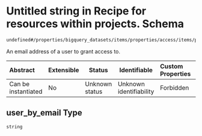 # Untitled string in Recipe for resources within projects. Schema

```txt
undefined#/properties/bigquery_datasets/items/properties/access/items/properties/user_by_email
```

An email address of a user to grant access to.


| Abstract            | Extensible | Status         | Identifiable            | Custom Properties | Additional Properties | Access Restrictions | Defined In                                                              |
| :------------------ | ---------- | -------------- | ----------------------- | :---------------- | --------------------- | ------------------- | ----------------------------------------------------------------------- |
| Can be instantiated | No         | Unknown status | Unknown identifiability | Forbidden         | Allowed               | none                | [resources.schema.json\*](resources.schema.json "open original schema") |

## user_by_email Type

`string`
